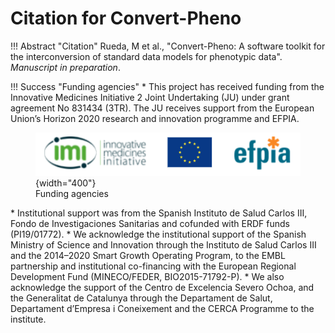 # Citation for Convert-Pheno

!!! Abstract "Citation"
    Rueda, M et al., "Convert-Pheno: A software toolkit for the interconversion of standard data models for phenotypic data". _Manuscript in preparation_.

!!! Success "Funding agencies"
    * This project has received funding from the Innovative Medicines Initiative 2 Joint Undertaking (JU) under grant agreement No 831434 (3TR). The JU receives support from the European Union’s Horizon 2020 research and innovation programme and EFPIA. 
    <figure markdown>
     ![Convert-Pheno](img/3tr-funding.png){width="400"}
    <figcaption>Funding agencies</figcaption>
    </figure>
    * Institutional support was from the Spanish Instituto de Salud Carlos III, Fondo de Investigaciones Sanitarias and cofunded with ERDF funds (PI19/01772). 
    * We acknowledge the institutional support of the Spanish Ministry of Science and Innovation through the Instituto de Salud Carlos III and the 2014–2020 Smart Growth Operating Program, to the EMBL partnership and institutional co-financing with the European Regional Development Fund (MINECO/FEDER, BIO2015-71792-P). 
    * We also acknowledge the support of the Centro de Excelencia Severo Ochoa, and the Generalitat de Catalunya through the Departament de Salut, Departament d’Empresa i Coneixement and the CERCA Programme to the institute.
